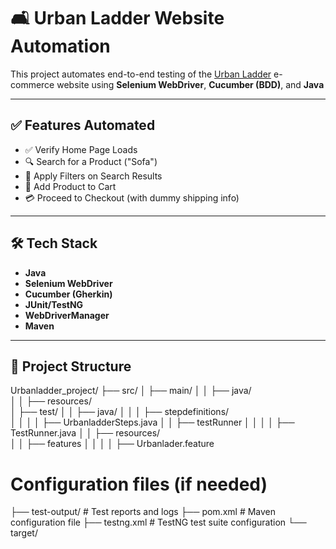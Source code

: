 # 🛋️ Urban Ladder Website Automation

This project automates end-to-end testing of the [Urban Ladder](https://www.urbanladder.com/) e-commerce website using **Selenium WebDriver**, **Cucumber (BDD)**, and **Java** 

---

## ✅ Features Automated

- ✅ Verify Home Page Loads
- 🔍 Search for a Product ("Sofa")
- 🧰 Apply Filters on Search Results
- 🛒 Add Product to Cart
- 💳 Proceed to Checkout (with dummy shipping info)

---

## 🛠️ Tech Stack

- **Java**
- **Selenium WebDriver**
- **Cucumber (Gherkin)**
- **JUnit/TestNG**
- **WebDriverManager**
- **Maven**

---

## 📁 Project Structure
Urbanladder_project/
├── src/
│   ├── main/
│   │   ├── java/            
│   │   ├── resources/         
│   ├── test/
│   │   ├── java/
│   │   │   ├── stepdefinitions/         
│   │   │   │   ├── UrbanladderSteps.java
│   │   ├── testRunner
│   │   │   │   ├── TestRunner.java
│   │   ├── resources/  
│   │   ├── features
│   │   │   │   ├── Urbanlader.feature
# Configuration files (if needed)
├── test-output/                # Test reports and logs
├── pom.xml                     # Maven configuration file
├── testng.xml                  # TestNG test suite configuration
└── target/                    
~~~
